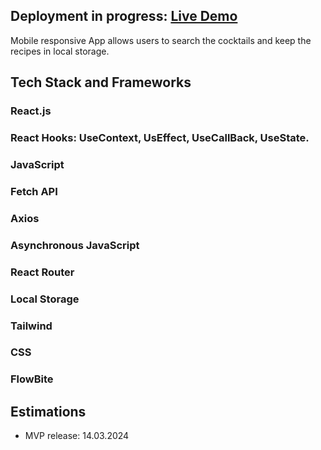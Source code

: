 ## Deployment in progress: [Live Demo](https://baroque-here-is-your-cocktail-bar-delta.vercel.app/)

Mobile responsive App allows users to search the cocktails and keep the recipes in local storage.   

## Tech Stack and Frameworks

### React.js
### React Hooks: UseContext, UsEffect, UseCallBack, UseState. 
### JavaScript
### Fetch API 
### Axios
### Asynchronous JavaScript
### React Router
### Local Storage 
### Tailwind 
### CSS
### FlowBite

## Estimations
- MVP release: 14.03.2024






